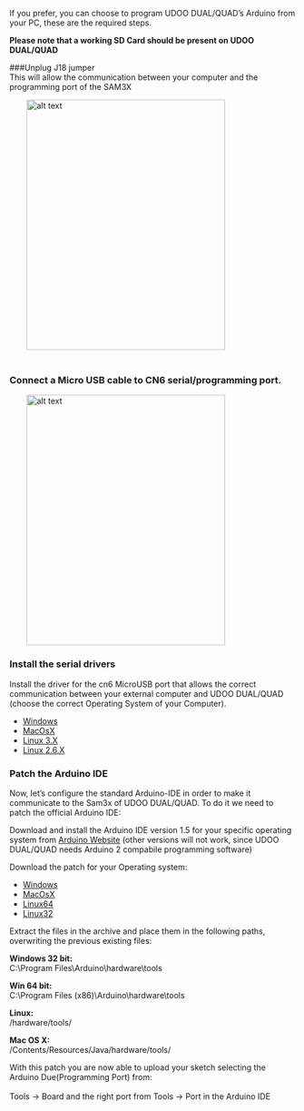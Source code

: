 If you prefer, you can choose to program UDOO DUAL/QUAD’s Arduino from your PC, these are the required steps.

<strong>Please note that  a working SD Card should be present on UDOO DUAL/QUAD</strong>

###Unplug J18 jumper  
This will allow the communication between your computer and the programming port of the SAM3X


<img src="/docs/img/boardJ18-03.png" alt="alt text" class="img-responsive" height="441px" width="350px"  style="margin-bottom:20px; margin-left:30px;"><br>



### Connect a Micro USB cable to CN6 serial/programming port.
<img src="/docs/img/board_usb2-01.jpg" alt="alt text" class="img-responsive " height="441px" width="350px"  style="margin-left:30px;"><br>



### Install the serial drivers

Install the driver for the cn6 MicroUSB port that allows the correct communication between your external computer and UDOO DUAL/QUAD (choose the correct Operating System of your Computer).

* [Windows](/docs/driversandtools/CP210x_VCP_Windows.zip)
* [MacOsX](/docs/driversandtools/Mac_OSX_VCP_Driver.zip)
* [Linux 3.X](/docs/driversandtools/Linux_3.x.x_VCP_Driver_Source.zip)
* [Linux 2.6.X](/docs/driversandtools/Linux_2.6.x_VCP_Driver_Source.zip)

### Patch the Arduino IDE

Now, let’s  configure the standard Arduino-IDE in order to make it communicate to the Sam3x of UDOO DUAL/QUAD. 
To do it we need to patch the official Arduino IDE:

Download and install the Arduino IDE version 1.5 for your specific operating system from [Arduino Website](http://arduino.cc) (other versions will not work, since UDOO DUAL/QUAD needs Arduino 2 compabile programming software)

Download the patch for your Operating system:

* [Windows](/docs/driversandtools/bossac_windows.zip)
* [MacOsX](/docs/driversandtools/bossac_osx.zip)
* [Linux64](/docs/driversandtools/bossac_linux64.tar.gz)
* [Linux32](/docs/driversandtools/bossac_linux32.tar.gz)

Extract the files in the archive and place them in the following paths, overwriting the previous existing files:

 <strong>Windows 32 bit:</strong><br>
 C:\Program Files\Arduino\hardware\tools<br>
 
 <strong>Win 64 bit:</strong><br>
 C:\Program Files (x86)\Arduino\hardware\tools<br>
 
 <strong>Linux:</strong><br>
 /hardware/tools/<br>
 
 <strong>Mac OS X:</strong><br>
 /Contents/Resources/Java/hardware/tools/<br>

With this patch you are now able to upload your sketch selecting the Arduino Due(Programming Port) from:<br>
<br>
 Tools -> Board and the right port from Tools -> Port in the Arduino IDE<br>
